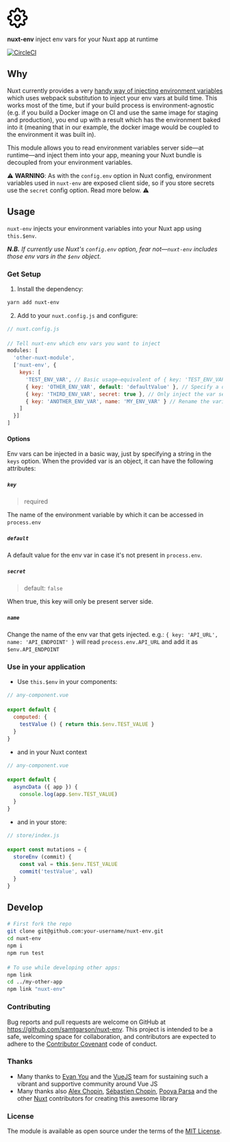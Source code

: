 ![nuxt-env](https://raw.githubusercontent.com/feathericons/feather/master/icons/settings.svg?sanitize=true)

**nuxt-env** inject env vars for your Nuxt app at runtime

[![CircleCI](https://circleci.com/gh/samtgarson/nuxt-env.svg?style=svg)](https://circleci.com/gh/samtgarson/nuxt-env)

## Why

Nuxt currently provides a very [handy way of injecting environment variables](https://nuxtjs.org/api/configuration-env) which uses webpack substitution to inject your env vars at build time. This works most of the time, but if your build process is environment-agnostic (e.g. if you build a Docker image on CI and use the same image for staging and production), you end up with a result which has the environment baked into it (meaning that in our example, the docker image would be coupled to the environment it was built in).

This module allows you to read environment variables server side—at runtime—and inject them into your app, meaning your Nuxt bundle is decoupled from your environment variables.

⚠️ **WARNING**: As with the `config.env` option in Nuxt config, environment variables used in `nuxt-env` are exposed client side, so if you store secrets use the `secret` config option. Read more below. ⚠️ 

## Usage

`nuxt-env` injects your environment variables into your Nuxt app using `this.$env`.

_**N.B.** If currently use Nuxt's `config.env` option, fear not—`nuxt-env` includes those env vars in the `$env` object._

### Get Setup

1. Install the dependency:
```bash
yarn add nuxt-env
```

2. Add to your `nuxt.config.js` and configure:
```js
// nuxt.config.js

// Tell nuxt-env which env vars you want to inject
modules: [
  'other-nuxt-module',
  ['nuxt-env', {
    keys: [
      'TEST_ENV_VAR', // Basic usage—equivalent of { key: 'TEST_ENV_VAR' },
      { key: 'OTHER_ENV_VAR', default: 'defaultValue' }, // Specify a default value
      { key: 'THIRD_ENV_VAR', secret: true }, // Only inject the var server side
      { key: 'ANOTHER_ENV_VAR', name: 'MY_ENV_VAR' } // Rename the variable
    ]
  }]
]
```

#### Options

Env vars can be injected in a basic way, just by specifying a string in the `keys` option.
When the provided var is an object, it can have the following attributes:

##### `key`
> required

The name of the environment variable by which it can be accessed in `process.env`

##### `default`

A default value for the env var in case it's not present in `process.env`.

##### `secret`
> default: `false`

When true, this key will only be present server side.

##### `name`

Change the name of the env var that gets injected. e.g.: `{ key: 'API_URL', name: 'API_ENDPOINT' }` will read `process.env.API_URL` and add it as `$env.API_ENDPOINT`


### Use in your application

- Use `this.$env` in your components:
```js
// any-component.vue

export default {
  computed: {
    testValue () { return this.$env.TEST_VALUE }
  }
}
```

- and in your Nuxt context
```js
// any-component.vue

export default {
  asyncData ({ app }) {
    console.log(app.$env.TEST_VALUE)
  }
}
```

- and in your store:
```js
// store/index.js

export const mutations = {
  storeEnv (commit) {
    const val = this.$env.TEST_VALUE
    commit('testValue', val)
  }
}
```


## Develop

```bash
# First fork the repo
git clone git@github.com:your-username/nuxt-env.git
cd nuxt-env
npm i
npm run test

# To use while developing other apps:
npm link
cd ../my-other-app
npm link "nuxt-env"
```

### Contributing

Bug reports and pull requests are welcome on GitHub at https://github.com/samtgarson/nuxt-env. This project is intended to be a safe, welcoming space for collaboration, and contributors are expected to adhere to the [Contributor Covenant](http://contributor-covenant.org) code of conduct.

### Thanks

- Many thanks to [Evan You](https://github.com/yyx990803) and the [VueJS](https://github.com/vuejs) team for sustaining such a vibrant and supportive community around Vue JS
- Many thanks also [Alex Chopin](https://github.com/alexchopin), [Sébastien Chopin](https://github.com/Atinux), [Pooya Parsa](https://github.com/pi0) and the other [Nuxt](https://github.com/nuxt) contributors for creating this awesome library

### License

The module is available as open source under the terms of the [MIT License](http://opensource.org/licenses/MIT).
